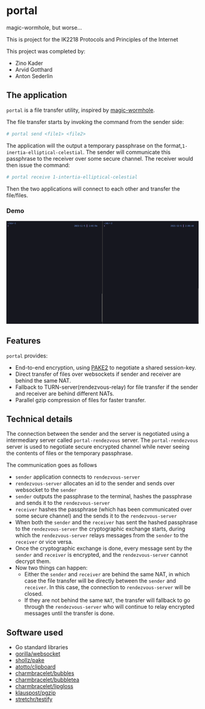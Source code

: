 # portal
magic-wormhole, but worse...

This is project for the IK2218 Protocols and Principles of the Internet

This project was completed by:

- Zino Kader
- Arvid Gotthard 
- Anton Sederlin


## The application

`portal` is a file transfer utility, inspired by [magic-wormhole](https://github.com/magic-wormhole/magic-wormhole).

The file transfer starts by invoking the command from the sender side:

```bash
# portal send <file1> <file2>

```
The application will the output a temporary passphrase on the format,`1-inertia-elliptical-celestial`. The sender will communicate this passphrase to the receiver over some secure channel. The receiver would then issue the command:

```bash
# portal receive 1-intertia-elliptical-celestial

```

Then the two applications will connect to each other and transfer the file/files.

### Demo

![demo](./assets/demo.gif)

## Features

`portal` provides:

- End-to-end encryption, using [PAKE2](https://en.wikipedia.org/wiki/Password-authenticated_key_agreement) to negotiate a shared session-key.
- Direct transfer of files over websockets if sender and receiver are behind the same NAT.
- Fallback to TURN-server(rendezvous-relay) for file transfer if the sender and receiver are behind different NATs.
- Parallel gzip compression of files for faster transfer.

## Technical details

The connection between the sender and the server is negotiated using a intermediary server called `portal-rendezvous` server. The `portal-rendezvous` server is used to negotiate secure encrypted channel while never seeing the contents of files or the temporary passphrase.

The communication goes as follows

- `sender` application connects to `rendezvous-server`
- `rendezvous-server` allocates an id to the sender and sends over websocket to the `sender`
- `sender` outputs the passphrase to the terminal, hashes the passphrase and sends it to the `rendezvous-server`
- `receiver` hashes the passphrase (which has been communicated over some secure channel) and the sends it to the `rendezvous-server`
- When both the `sender` and the `receiver` has sent the hashed passphrase to the `rendezvous-server` the cryptographic exchange starts, during which the `rendezvous-server` relays messages from the `sender` to the `receiver` or vice versa.
- Once the cryptographic exchange is done, every message sent by the `sender` and `receiver` is encrypted, and the `rendezvous-server` cannot decrypt them.
- Now two things can happen: 
  - Either the `sender` and `receiver` are behind the same NAT, in which case the file transfer will be directly between the `sender` and `receiver`. In this case, the connection to `rendezvous-server` will be closed.
  - If they are not behind the same `NAT`, the transfer will fallback to go through the `rendezvous-server` who will continue to relay encrypted messages until the transfer is done.


## Software used

- Go standard libraries
- [gorilla/websocket](https://github.com/gorilla/websocket)
- [shollz/pake](https://github.com/schollz/pake)
- [atotto/clipboard](https://github.com/atotto/clipboard)
- [charmbracelet/bubbles](github.com/charmbracelet/bubbles)
- [charmbracelet/bubbletea](github.com/charmbracelet/bubbletea)
- [charmbracelet/lipgloss](github.com/charmbracelet/lipgloss)
- [klauspost/pgzip](github.com/klauspost/pgzip)
- [stretchr/testify](github.com/stretchr/testify)

